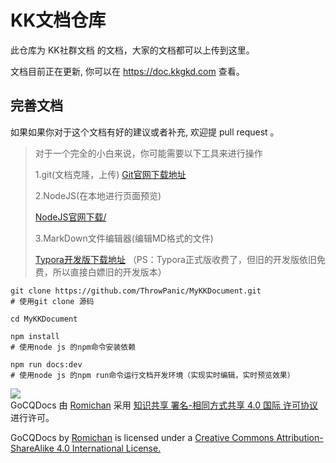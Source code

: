 # KK文档仓库


此仓库为 KK社群文档 的文档，大家的文档都可以上传到这里。

文档目前正在更新, 你可以在
https://doc.kkgkd.com
查看。

## 完善文档

如果如果你对于这个文档有好的建议或者补充, 欢迎提 pull request 。



> 对于一个完全的小白来说，你可能需要以下工具来进行操作
>
> 1.git(文档克隆，上传)
> [Git官网下载地址](https://git-scm.com/downloads)
>
> 2.NodeJS(在本地进行页面预览)
>
> [NodeJS官网下载/](https://nodejs.org/zh-cn/)
>
> 3.MarkDown文件编辑器(编辑MD格式的文件)
>
> [Typora开发版下载地址](https://typora.io/windows/dev_release.html)
> （PS：Typora正式版收费了，但旧的开发版依旧免费，所以直接白嫖旧的开发版本）




```shell
git clone https://github.com/ThrowPanic/MyKKDocument.git
# 使用git clone 源码

cd MyKKDocument

npm install
# 使用node js 的npm命令安装依赖

npm run docs:dev
# 使用node js 的npm run命令运行文档开发环境（实现实时编辑，实时预览效果）
```


[![](https://i.creativecommons.org/l/by-sa/4.0/88x31.png)](http://creativecommons.org/licenses/by-sa/4.0/)  
GoCQDocs 由 [Romichan](https://github.com/Romichan) 采用 [知识共享 署名-相同方式共享 4.0 国际 许可协议](http://creativecommons.org/licenses/by-sa/4.0/)进行许可。

GoCQDocs by [Romichan](https://github.com/Romichan) is licensed under a [Creative Commons Attribution-ShareAlike 4.0 International License.](http://creativecommons.org/licenses/by-sa/4.0/)
